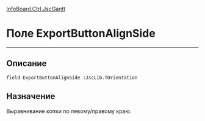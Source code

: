 ﻿---
Link: InfoBoard.Ctrl.JscGantt.@ExportButtonAlignSide
---

<!---  Навигация
[Имя проекта](#) :
-->
[InfoBoard.Ctrl.JscGantt](Default)

# Поле ExportButtonAlignSide
---

## Описание

    field ExportButtonAlignSide :JscLib.TOrientation

<!--
## Аргументы{#Args}

### Аргумент1

Описание аргумента 1
-->

## Назначение

Выравнивание копки по левому/правому краю.

<!--
## Пример

    ExportButtonAlignSide...
-->

